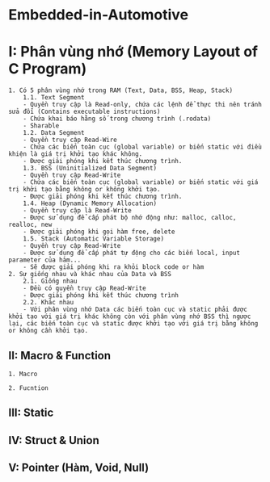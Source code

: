 # Embedded-in-Automotive

# I: Phân vùng nhớ (Memory Layout of C Program)
    1. Có 5 phân vùng nhớ trong RAM (Text, Data, BSS, Heap, Stack)
        1.1. Text Segment
        - Quyền truy cập là Read-only, chứa các lệnh để thực thi nên tránh sửa đổi (Contains executable instructions)
        - Chứa khai báo hằng số trong chương trình (.rodata)
        - Sharable
        1.2. Data Segment
        - Quyền truy cập Read-Wire
        - Chứa các biến toàn cục (global variable) or biến static với điều khiện là giá trị khởi tạo khác không.
        - Được giải phóng khi kết thúc chương trình.
        1.3. BSS (Uninitialized Data Segment)
        - Quyền truy cập Read-Write
        - Chứa các biến toàn cục (global variable) or biến static với giá trị khởi tạo bằng không or không khởi tạo.
        - Được giải phóng khi kết thúc chương trình.
        1.4. Heap (Dynamic Memory Allocation)
        - Quyền truy cập là Read-Write
        - Được sử dụng để cấp phát bộ nhớ động như: malloc, calloc, realloc, new
        - Được giải phóng khi gọi hàm free, delete
        1.5. Stack (Automatic Variable Storage)
        - Quyền truy cập Read-Write
        - Được sử dụng để cấp phát tự động cho các biến local, input parameter của hàm...
        - Sẽ được giải phóng khi ra khỏi block code or hàm
    2. Sự giống nhau và khác nhau của Data và BSS
        2.1. Giống nhau
        - Đều có quyền truy cập Read-Write
        - Được giải phóng khi kết thúc chương trình
        2.2. Khác nhau
        - Với phân vùng nhớ Data các biến toàn cục và static phải được khởi tạo với giá trị khác không còn với phân vùng nhớ BSS thì ngược lại, các biến toàn cục và static được khởi tạo với giá trị bằng không or không cần khởi tạo.

## II: Macro & Function
    1. Macro

    2. Fucntion
## III: Static
## IV: Struct & Union
## V: Pointer (Hàm, Void, Null)

